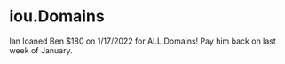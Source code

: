 # iou.Domains
Ian loaned Ben $180 on 1/17/2022 for ALL Domains! Pay him back on last week of January.
